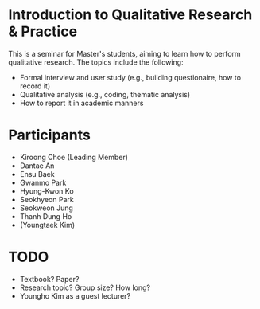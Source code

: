 # Introduction to Qualitative Research & Practice

This is a seminar for Master's students, aiming to learn how to perform qualitative research. The topics include the following:

* Formal interview and user study (e.g., building questionaire, how to record it)
* Qualitative analysis (e.g., coding, thematic analysis)
* How to report it in academic manners

# Participants

* Kiroong Choe (Leading Member)
* Dantae An
* Ensu Baek
* Gwanmo Park
* Hyung-Kwon Ko
* Seokhyeon Park
* Seokweon Jung
* Thanh Dung Ho
* (Youngtaek Kim)

# TODO

* Textbook? Paper?
* Research topic? Group size? How long?
* Youngho Kim as a guest lecturer?
